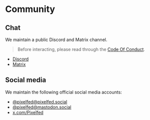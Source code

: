 # Community

## Chat

We maintain a public Discord and Matrix channel.

> Before interacting, please read through the [Code Of Conduct](https://github.com/pixelfed/pixelfed/blob/dev/CODE_OF_CONDUCT.md).

- [Discord](https://discord.gg/MHvDHaSzmc)
- [Matrix](https://matrix.to/#/#pixeldev:matrix.org)

## Social media

We maintain the following official social media accounts:

- [@pixelfed@pixelfed.social](https://pixelfed.social/pixelfed)
- [@pixelfed@mastodon.social](https://mastodon.social/@pixelfed)
- [x.com/Pixelfed](https://x.com/Pixelfed)